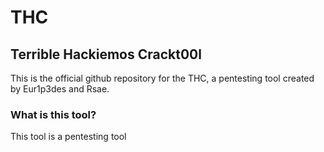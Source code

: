 # THC
## Terrible Hackiemos Crackt00l
This is the official github repository for the THC, a pentesting tool created by Eur1p3des and Rsae.
### What is this tool?
This tool is a pentesting tool 
